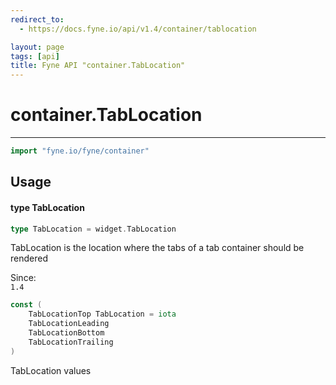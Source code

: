 ```yaml
---
redirect_to:
  - https://docs.fyne.io/api/v1.4/container/tablocation

layout: page
tags: [api]
title: Fyne API "container.TabLocation"
---
```



# container.TabLocation
---
```go
import "fyne.io/fyne/container"
```

## Usage

#### type TabLocation

```go
type TabLocation = widget.TabLocation
```

TabLocation is the location where the tabs of a tab container should be rendered


<div class="since">Since: <code>
1.4</code></div>

```go
const (
	TabLocationTop TabLocation = iota
	TabLocationLeading
	TabLocationBottom
	TabLocationTrailing
)
```
TabLocation values

